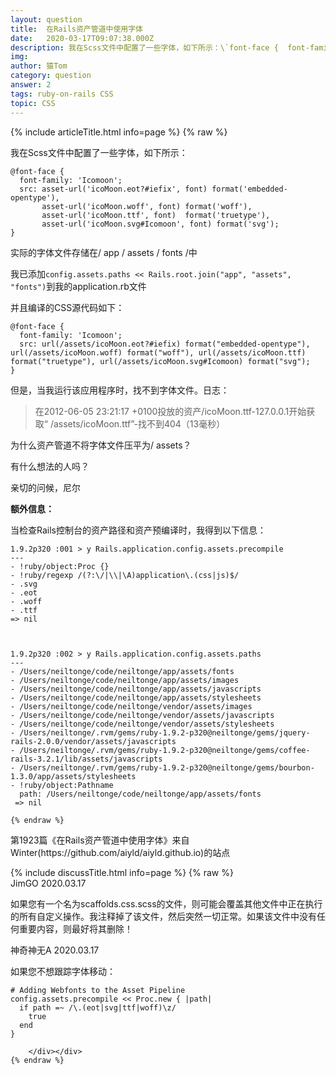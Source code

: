 ```yaml
---
layout: question
title:  在Rails资产管道中使用字体
date:   2020-03-17T09:07:38.000Z
description: 我在Scss文件中配置了一些字体，如下所示：\`font-face {  font-family  'Icomoon';  src  asset-u...
img: 
author: 猿Tom
category: question
answer: 2
tags: ruby-on-rails CSS
topic: CSS
---
```

<div class="article-root">
  <div class="article">
    {% include articleTitle.html info=page %}
    {% raw %}
    <div class="article-content"><p><font style="vertical-align: inherit;"><font style="vertical-align: inherit;">我在Scss文件中配置了一些字体，如下所示：</font></font></p>

<pre><code>@font-face {<font></font>
  font-family: 'Icomoon';<font></font>
  src: asset-url('icoMoon.eot?#iefix', font) format('embedded-opentype'),<font></font>
       asset-url('icoMoon.woff', font) format('woff'),<font></font>
       asset-url('icoMoon.ttf', font)  format('truetype'),<font></font>
       asset-url('icoMoon.svg#Icomoon', font) format('svg');<font></font>
}<font></font>
</code></pre>

<p><font style="vertical-align: inherit;"><font style="vertical-align: inherit;">实际的字体文件存储在/ app / assets / fonts /中</font></font></p>

<p><font style="vertical-align: inherit;"><font style="vertical-align: inherit;">我已添加</font></font><code>config.assets.paths &lt;&lt; Rails.root.join("app", "assets", "fonts")</code><font style="vertical-align: inherit;"><font style="vertical-align: inherit;">到我的application.rb文件</font></font></p>

<p><font style="vertical-align: inherit;"><font style="vertical-align: inherit;">并且编译的CSS源代码如下：</font></font></p>

<pre><code>@font-face {<font></font>
  font-family: 'Icomoon';<font></font>
  src: url(/assets/icoMoon.eot?#iefix) format("embedded-opentype"), url(/assets/icoMoon.woff) format("woff"), url(/assets/icoMoon.ttf) format("truetype"), url(/assets/icoMoon.svg#Icomoon) format("svg");<font></font>
}<font></font>
</code></pre>

<p><font style="vertical-align: inherit;"><font style="vertical-align: inherit;">但是，当我运行该应用程序时，找不到字体文件。</font><font style="vertical-align: inherit;">日志：</font></font></p>

<blockquote>
  <p><font style="vertical-align: inherit;"><font style="vertical-align: inherit;">在2012-06-05 23:21:17 +0100投放的资产/icoMoon.ttf-127.0.0.1开始获取“ /assets/icoMoon.ttf”-找不到404（13毫秒）</font></font></p>
</blockquote>

<p><font style="vertical-align: inherit;"><font style="vertical-align: inherit;">为什么资产管道不将字体文件压平为/ assets？</font></font></p>

<p><font style="vertical-align: inherit;"><font style="vertical-align: inherit;">有什么想法的人吗？</font></font></p>

<p><font style="vertical-align: inherit;"><font style="vertical-align: inherit;">亲切的问候，尼尔</font></font></p>

<p><strong><font style="vertical-align: inherit;"><font style="vertical-align: inherit;">额外信息：</font></font></strong></p>

<p><font style="vertical-align: inherit;"><font style="vertical-align: inherit;">当检查Rails控制台的资产路径和资产预编译时，我得到以下信息：</font></font></p>

<pre><code>1.9.2p320 :001 &gt; y Rails.application.config.assets.precompile<font></font>
---<font></font>
- !ruby/object:Proc {}<font></font>
- !ruby/regexp /(?:\/|\\|\A)application\.(css|js)$/<font></font>
- .svg<font></font>
- .eot<font></font>
- .woff<font></font>
- .ttf<font></font>
=&gt; nil<font></font>
<font></font>
<font></font>
<font></font>
1.9.2p320 :002 &gt; y Rails.application.config.assets.paths<font></font>
---<font></font>
- /Users/neiltonge/code/neiltonge/app/assets/fonts<font></font>
- /Users/neiltonge/code/neiltonge/app/assets/images<font></font>
- /Users/neiltonge/code/neiltonge/app/assets/javascripts<font></font>
- /Users/neiltonge/code/neiltonge/app/assets/stylesheets<font></font>
- /Users/neiltonge/code/neiltonge/vendor/assets/images<font></font>
- /Users/neiltonge/code/neiltonge/vendor/assets/javascripts<font></font>
- /Users/neiltonge/code/neiltonge/vendor/assets/stylesheets<font></font>
- /Users/neiltonge/.rvm/gems/ruby-1.9.2-p320@neiltonge/gems/jquery-rails-2.0.0/vendor/assets/javascripts<font></font>
- /Users/neiltonge/.rvm/gems/ruby-1.9.2-p320@neiltonge/gems/coffee-rails-3.2.1/lib/assets/javascripts<font></font>
- /Users/neiltonge/.rvm/gems/ruby-1.9.2-p320@neiltonge/gems/bourbon-1.3.0/app/assets/stylesheets<font></font>
- !ruby/object:Pathname<font></font>
  path: /Users/neiltonge/code/neiltonge/app/assets/fonts<font></font>
 =&gt; nil<font></font>
</code></pre></div>
    {% endraw %}
  </div>
  <p class="winter_mark">第1923篇《在Rails资产管道中使用字体》来自Winter(https://github.com/aiyld/aiyld.github.io)的站点</p>
  <div class="discuss-wrapper">
    {% include discussTitle.html info=page %}
    {% raw %}
    <div class="discuss-item">
        <div class="discuss-parent">
          <div class="discuss-meta">
            <span class="discuss-user">JimGO</span>
            <span class="discuss-time">2020.03.17</span>
          </div>
          <div class="discuss-comment"><p><font style="vertical-align: inherit;"><font style="vertical-align: inherit;">如果您有一个名为scaffolds.css.scss的文件，则可能会覆盖其他文件中正在执行的所有自定义操作。</font><font style="vertical-align: inherit;">我注释掉了该文件，然后突然一切正常。</font><font style="vertical-align: inherit;">如果该文件中没有任何重要内容，则最好将其删除！</font></font></p></div>
        </div></div><div class="discuss-item">
        <div class="discuss-parent">
          <div class="discuss-meta">
            <span class="discuss-user">神奇神无A</span>
            <span class="discuss-time">2020.03.17</span>
          </div>
          <div class="discuss-comment"><p><font style="vertical-align: inherit;"><font style="vertical-align: inherit;">如果您不想跟踪字体移动：</font></font></p>

<pre><code># Adding Webfonts to the Asset Pipeline<font></font>
config.assets.precompile &lt;&lt; Proc.new { |path|<font></font>
  if path =~ /\.(eot|svg|ttf|woff)\z/<font></font>
    true<font></font>
  end<font></font>
}<font></font>
</code></pre></div>
        </div></div>
    {% endraw %}
  </div>
<div>
